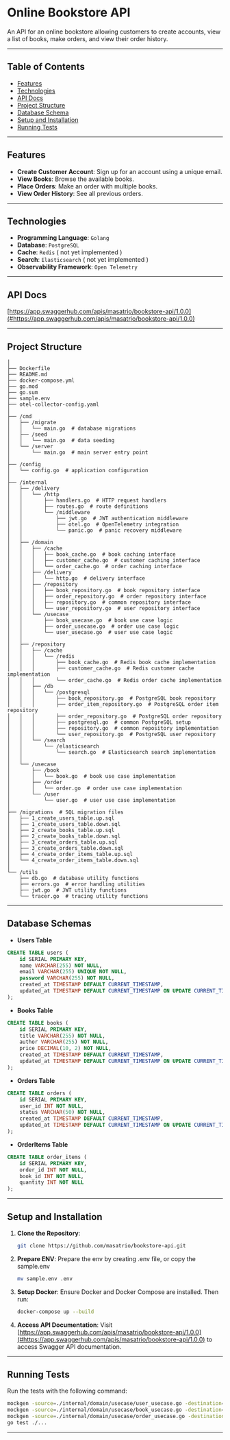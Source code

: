 # Online Bookstore API

An API for an online bookstore allowing customers to create accounts, view a list of books, make orders, and view their order history.

---

## **Table of Contents**

- [Features](#features)
- [Technologies](#technologies)
- [API Docs](#api-docs)
- [Project Structure](#project-structure)
- [Database Schema](#database-schemas)
- [Setup and Installation](#setup-and-installation)
- [Running Tests](#running-tests)

---

## **Features**

- **Create Customer Account**: Sign up for an account using a unique email.
- **View Books**: Browse the available books.
- **Place Orders**: Make an order with multiple books.
- **View Order History**: See all previous orders.

---

## **Technologies**

- **Programming Language**: `Golang`
- **Database**: `PostgreSQL`
- **Cache**: `Redis` ( not yet implemented )
- **Search**: `Elasticsearch` ( not yet implemented )
- **Observability Framework**: `Open Telemetry`

---

## **API Docs**

[https://app.swaggerhub.com/apis/masatrio/bookstore-api/1.0.0](#https://app.swaggerhub.com/apis/masatrio/bookstore-api/1.0.0)

---

## **Project Structure**

```/bookstore-api
│
├── Dockerfile
├── README.md
├── docker-compose.yml
├── go.mod
├── go.sum
├── sample.env
├── otel-collector-config.yaml
│
├── /cmd
│   ├── /migrate
│   │   └── main.go  # database migrations
│   ├── /seed
│   │   └── main.go  # data seeding
│   └── /server
│       └── main.go  # main server entry point
│
├── /config
│   └── config.go  # application configuration
│
├── /internal
│   ├── /delivery
│   │   └── /http
│   │       ├── handlers.go  # HTTP request handlers
│   │       ├── routes.go  # route definitions
│   │       └── /middleware
│   │           ├── jwt.go  # JWT authentication middleware
│   │           ├── otel.go  # OpenTelemetry integration
│   │           └── panic.go  # panic recovery middleware
│   │
│   ├── /domain
│   │   ├── /cache
│   │   │   ├── book_cache.go  # book caching interface
│   │   │   ├── customer_cache.go  # customer caching interface
│   │   │   └── order_cache.go  # order caching interface
│   │   ├── /delivery
│   │   │   └── http.go  # delivery interface
│   │   ├── /repository
│   │   │   ├── book_repository.go  # book repository interface
│   │   │   ├── order_repository.go  # order repository interface
│   │   │   ├── repository.go  # common repository interface
│   │   │   └── user_repository.go  # user repository interface
│   │   └── /usecase
│   │       ├── book_usecase.go  # book use case logic
│   │       ├── order_usecase.go  # order use case logic
│   │       └── user_usecase.go  # user use case logic
│   │
│   ├── /repository
│   │   ├── /cache
│   │   │   └── /redis
│   │   │       ├── book_cache.go  # Redis book cache implementation
│   │   │       ├── customer_cache.go  # Redis customer cache implementation
│   │   │       └── order_cache.go  # Redis order cache implementation
│   │   ├── /db
│   │   │   └── /postgresql
│   │   │       ├── book_repository.go  # PostgreSQL book repository
│   │   │       ├── order_item_repository.go  # PostgreSQL order item repository
│   │   │       ├── order_repository.go  # PostgreSQL order repository
│   │   │       ├── postgresql.go  # common PostgreSQL setup
│   │   │       ├── repository.go  # common repository implementation
│   │   │       └── user_repository.go  # PostgreSQL user repository
│   │   └── /search
│   │       └── /elasticsearch
│   │           └── search.go  # Elasticsearch search implementation
│   │
│   └── /usecase
│       ├── /book
│       │   └── book.go  # book use case implementation
│       ├── /order
│       │   └── order.go  # order use case implementation
│       └── /user
│           └── user.go  # user use case implementation
│
├── /migrations  # SQL migration files
│   ├── 1_create_users_table.up.sql
│   ├── 1_create_users_table.down.sql
│   ├── 2_create_books_table.up.sql
│   ├── 2_create_books_table.down.sql
│   ├── 3_create_orders_table.up.sql
│   ├── 3_create_orders_table.down.sql
│   ├── 4_create_order_items_table.up.sql
│   └── 4_create_order_items_table.down.sql
│
└── /utils
    ├── db.go  # database utility functions
    ├── errors.go  # error handling utilities
    ├── jwt.go  # JWT utility functions
    └── tracer.go  # tracing utility functions
```
---

## **Database Schemas**
- **Users Table**
```sql
CREATE TABLE users (
    id SERIAL PRIMARY KEY,
    name VARCHAR(255) NOT NULL,
    email VARCHAR(255) UNIQUE NOT NULL,
    password VARCHAR(255) NOT NULL,
    created_at TIMESTAMP DEFAULT CURRENT_TIMESTAMP,
    updated_at TIMESTAMP DEFAULT CURRENT_TIMESTAMP ON UPDATE CURRENT_TIMESTAMP
);
```
- **Books Table**
```sql
CREATE TABLE books (
    id SERIAL PRIMARY KEY,
    title VARCHAR(255) NOT NULL,
    author VARCHAR(255) NOT NULL,
    price DECIMAL(10, 2) NOT NULL,
    created_at TIMESTAMP DEFAULT CURRENT_TIMESTAMP,
    updated_at TIMESTAMP DEFAULT CURRENT_TIMESTAMP ON UPDATE CURRENT_TIMESTAMP
);
```
- **Orders Table**
```sql
CREATE TABLE orders (
    id SERIAL PRIMARY KEY,
    user_id INT NOT NULL,
    status VARCHAR(50) NOT NULL,
    created_at TIMESTAMP DEFAULT CURRENT_TIMESTAMP,
    updated_at TIMESTAMP DEFAULT CURRENT_TIMESTAMP ON UPDATE CURRENT_TIMESTAMP
);
```
- **OrderItems Table**
```sql
CREATE TABLE order_items (
    id SERIAL PRIMARY KEY,
    order_id INT NOT NULL,
    book_id INT NOT NULL,
    quantity INT NOT NULL
);
```
---

## **Setup and Installation**

1. **Clone the Repository**:
    ```bash
    git clone https://github.com/masatrio/bookstore-api.git
    ```

2. **Prepare ENV**: Prepare the env by creating .env file, or copy the sample.env
    ```bash
    mv sample.env .env
    ```

3. **Setup Docker**: Ensure Docker and Docker Compose are installed. Then run:
    ```bash
    docker-compose up --build
    ```

3. **Access API Documentation**: 
   Visit [https://app.swaggerhub.com/apis/masatrio/bookstore-api/1.0.0](#https://app.swaggerhub.com/apis/masatrio/bookstore-api/1.0.0) to access Swagger API documentation.

---

## **Running Tests**

Run the tests with the following command:
```bash
mockgen -source=./internal/domain/usecase/user_usecase.go -destination=./internal/domain/usecase/mocks/user_usecase_mock.go -package=mocks
mockgen -source=./internal/domain/usecase/book_usecase.go -destination=./internal/domain/usecase/mocks/book_usecase_mock.go -package=mocks
mockgen -source=./internal/domain/usecase/order_usecase.go -destination=./internal/domain/usecase/mocks/order_usecase_mock.go -package=mocks
go test ./...
```
---